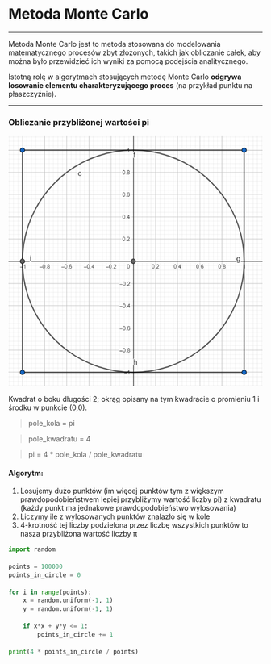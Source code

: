 # Metoda Monte Carlo
___

Metoda Monte Carlo jest to metoda stosowana do modelowania matematycznego procesów zbyt złożonych, takich jak obliczanie całek,
aby można było przewidzieć ich wyniki za pomocą podejścia analitycznego. 

Istotną rolę w algorytmach stosujących metodę Monte Carlo 
**odgrywa losowanie elementu charakteryzującego
proces** (na przykład punktu na płaszczyźnie).

---

### Obliczanie przybliżonej wartości pi

![img.png](../../imgs/monte_carlo_pi.png)

Kwadrat o boku długości 2; okrąg opisany na tym kwadracie o promieniu 1 i środku w punkcie (0,0).

> pole_kola = pi

> pole_kwadratu = 4

> pi = 4 * pole_kola / pole_kwadratu

#### Algorytm:

1. Losujemy dużo punktów (im więcej punktów tym z większym prawdopodobieństwem lepiej przybliżymy wartość liczby pi)
z kwadratu (każdy punkt ma jednakowe prawdopodobieństwo wylosowania)
2. Liczymy ile z wylosowanych punktów znalazło się w kole
3. 4-krotność tej liczby podzielona przez liczbę wszystkich punktów to nasza 
przybliżona wartość liczby π

```python
import random

points = 100000
points_in_circle = 0

for i in range(points):
    x = random.uniform(-1, 1)
    y = random.uniform(-1, 1)
    
    if x*x + y*y <= 1:
        points_in_circle += 1

print(4 * points_in_circle / points)
```